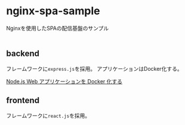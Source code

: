 # nginx-spa-sample
Nginxを使用したSPAの配信基盤のサンプル
<br>
<br>

## backend
フレームワークに`express.js`を採用。
アプリケーションはDocker化する。

[Node.js Web アプリケーションを Docker 化する](https://nodejs.org/ja/docs/guides/nodejs-docker-webapp/)

## frontend
フレームワークに`react.js`を採用。

